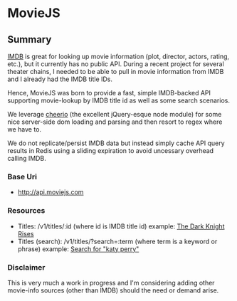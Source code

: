 # MovieJS

## Summary

[IMDB][0] is great for looking up movie information (plot, director, actors, rating, etc.), but it currently has no public API. During a recent project for several theater chains, I needed to be able to pull in movie information from IMDB and I already had the IMDB title IDs.

Hence, MovieJS was born to provide a fast, simple IMDB-backed API supporting movie-lookup by IMDB title id as well as some search scenarios.

We leverage [cheerio][1] (the excellent jQuery-esque node module) for some nice server-side dom loading and parsing and then resort to regex where we have to.

We do not replicate/persist IMDB data but instead simply cache API query results in Redis using a sliding expiration to avoid uncessary overhead calling IMDB.

### Base Uri

- http://api.moviejs.com

### Resources

- Titles: /v1/titles/:id (where id is IMDB title id) example: [The Dark Knight Rises][2]
- Titles (search):
/v1/titles/?search=:term (where term is a keyword or phrase) example: [Search for "katy perry"][3]

### Disclaimer

This is very much a work in progress and I'm considering adding other movie-info sources (other than IMDB) should the need or demand arise.

[0]:http://www.imdb.com
[1]:https://github.com/MatthewMueller/cheerio
[2]:http://api.moviejs.com/v1/titles/tt1345836
[3]:http://api.moviejs.com/v1/titles/?search=katy+perry